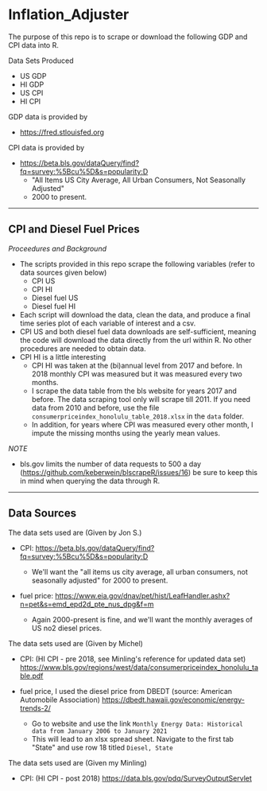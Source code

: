 # Inflation_Adjuster
The purpose of this repo is to scrape or download the following GDP and CPI data into R.  

Data Sets Produced 
  - US GDP
  - HI GDP
  - US CPI
  - HI CPI

GDP data is provided by 
  - https://fred.stlouisfed.org

CPI data is provided by 
  - https://beta.bls.gov/dataQuery/find?fq=survey:%5Bcu%5D&s=popularity:D
    - "All Items US City Average, All Urban Consumers, Not Seasonally Adjusted" 
    - 2000 to present.


------------------
## CPI and Diesel Fuel Prices

*Proceedures and Background*  
  - The scripts provided in this repo scrape the following variables (refer to data sources given below)
    - CPI US 
    - CPI HI
    - Diesel fuel US
    - Diesel fuel HI  
  - Each script will download the data, clean the data, and produce a final time series plot of each variable of interest and a csv. 
  - CPI US and both diesel fuel data downloads are self-sufficient, meaning the code will download the data directly from the url within R.  No other procedures are needed to obtain data.  
  - CPI HI is a little interesting 
    - CPI HI was taken at the (bi)annual level from 2017 and before.  In 2018 monthly CPI was measured but it was measured every two months.  
    - I scrape the data table from the bls website for years 2017 and before.  The data scraping tool only will scrape till 2011.  If you need data from 2010 and before, use the file `consumerpriceindex_honolulu_table_2018.xlsx` in the `data` folder. 
    - In addition, for years where CPI was measured every other month, I impute the missing months using the yearly mean values.  


*NOTE* 
  - bls.gov limits the number of data requests to 500 a day (https://github.com/keberwein/blscrapeR/issues/16) be sure to keep this in mind when querying the data through R.  

------------------
## Data Sources 

The data sets used are (Given by Jon S.) 
  - CPI:
  https://beta.bls.gov/dataQuery/find?fq=survey:%5Bcu%5D&s=popularity:D
    - We'll want the "all items us city average, all urban consumers, not seasonally adjusted" for 2000 to present.

  - fuel price:
  https://www.eia.gov/dnav/pet/hist/LeafHandler.ashx?n=pet&s=emd_epd2d_pte_nus_dpg&f=m
    - Again 2000-present is fine, and we'll want the monthly averages of US no2 diesel prices.
    
The data sets used are (Given by Michel) 

  - CPI: (HI CPI - pre 2018, see Minling's reference for updated data set) 
  https://www.bls.gov/regions/west/data/consumerpriceindex_honolulu_table.pdf

  - fuel price, I used the diesel price from DBEDT (source:  American Automobile Association)
  https://dbedt.hawaii.gov/economic/energy-trends-2/
    - Go to website and use the link `Monthly Energy Data: Historical data from January 2006 to January 2021`
    - This will lead to an xlsx spread sheet.  Navigate to the first tab "State" and use row 18 titled `Diesel, State`


The data sets used are (Given my Minling) 
  - CPI: (HI CPI - post 2018) 
  https://data.bls.gov/pdq/SurveyOutputServlet







